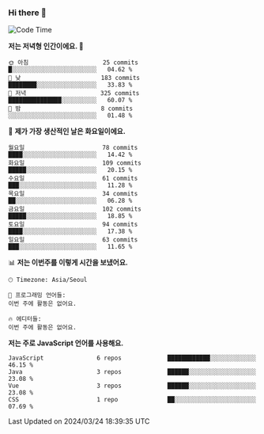 ### Hi there 👋

<!--
**hi-aa/hi-aa** is a ✨ _special_ ✨ repository because its `README.md` (this file) appears on your GitHub profile.

Here are some ideas to get you started:

- 🔭 I’m currently working on ...
- 🌱 I’m currently learning ...
- 👯 I’m looking to collaborate on ...
- 🤔 I’m looking for help with ...
- 💬 Ask me about ...
- 📫 How to reach me: ...
- 😄 Pronouns: ...
- ⚡ Fun fact: ...
-->

<!--START_SECTION:waka-->
![Code Time](http://img.shields.io/badge/Code%20Time-56%20hrs%2031%20mins-blue)

**저는 저녁형 인간이에요. 🦉** 

```text
🌞 아침                     25 commits          █░░░░░░░░░░░░░░░░░░░░░░░░   04.62 % 
🌆 낮　                     183 commits         ████████░░░░░░░░░░░░░░░░░   33.83 % 
🌃 저녁                     325 commits         ███████████████░░░░░░░░░░   60.07 % 
🌙 밤　                     8 commits           ░░░░░░░░░░░░░░░░░░░░░░░░░   01.48 % 
```
📅 **제가 가장 생산적인 날은 화요일이에요.** 

```text
월요일                      78 commits          ████░░░░░░░░░░░░░░░░░░░░░   14.42 % 
화요일                      109 commits         █████░░░░░░░░░░░░░░░░░░░░   20.15 % 
수요일                      61 commits          ███░░░░░░░░░░░░░░░░░░░░░░   11.28 % 
목요일                      34 commits          ██░░░░░░░░░░░░░░░░░░░░░░░   06.28 % 
금요일                      102 commits         █████░░░░░░░░░░░░░░░░░░░░   18.85 % 
토요일                      94 commits          ████░░░░░░░░░░░░░░░░░░░░░   17.38 % 
일요일                      63 commits          ███░░░░░░░░░░░░░░░░░░░░░░   11.65 % 
```


📊 **저는 이번주를 이렇게 시간을 보냈어요.** 

```text
🕑︎ Timezone: Asia/Seoul

💬 프로그래밍 언어들: 
이번 주에 활동은 없어요.

🔥 에디터들: 
이번 주에 활동은 없어요.
```

**저는 주로 JavaScript 언어를 사용해요.** 

```text
JavaScript               6 repos             ████████████░░░░░░░░░░░░░   46.15 % 
Java                     3 repos             ██████░░░░░░░░░░░░░░░░░░░   23.08 % 
Vue                      3 repos             ██████░░░░░░░░░░░░░░░░░░░   23.08 % 
CSS                      1 repo              ██░░░░░░░░░░░░░░░░░░░░░░░   07.69 % 
```




 Last Updated on 2024/03/24 18:39:35 UTC
<!--END_SECTION:waka-->

